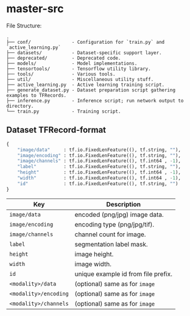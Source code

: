 # master-src
File Structure:  
```
.
├── conf/               - Configuration for `train.py` and `active_learning.py`
├── datasets/           - Dataset-specific support layer.
├── deprecated/         - Deprecated code.
├── models/             - Model implementations.
├── tensortools/        - Tensorflow utility library.
├── tools/              - Various tools.
├── util/               - Miscellaneous utility stuff.
├── active_learning.py  - Active learning training script.
├── generate_dataset.py - Dataset preparation script gathering examples to TFRecords.
├── inference.py        - Inference script; run network output to directory.
└── train.py            - Training script.
```

## Dataset TFRecord-format
```python
{
    "image/data"     : tf.io.FixedLenFeature((), tf.string, ""),
    "image/encoding" : tf.io.FixedLenFeature((), tf.string, ""),
    "image/channels" : tf.io.FixedLenFeature((), tf.int64 , -1),
    "label"          : tf.io.FixedLenFeature((), tf.string, ""),
    "height"         : tf.io.FixedLenFeature((), tf.int64 , -1),
    "width"          : tf.io.FixedLenFeature((), tf.int64 , -1),
    "id"             : tf.io.FixedLenFeature((), tf.string, "")
}
```

| Key                   | Description                         |
| --------------------- | ----------------------------------- |
| `image/data`          | encoded (png/jpg) image data.       |
| `image/encoding`      | encoding type (png/jpg/tif).        |
| `image/channels`      | channel count for image.            |
| `label`               | segmentation label mask.            |
| `height`              | image height.                       |
| `width`               | image width.                        |
| `id`                  | unique example id from file prefix. |
| `<modality>/data`     | (optional) same as for `image`      |
| `<modality>/encoding` | (optional) same as for `image`      |
| `<modality>/channels` | (optional) same as for `image`      |
